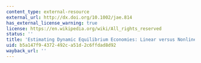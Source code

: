 ```yaml
---
content_type: external-resource
external_url: http://dx.doi.org/10.1002/jae.814
has_external_license_warning: true
license: https://en.wikipedia.org/wiki/All_rights_reserved
status: ''
title: 'Estimating Dynamic Equilibrium Economies: Linear versus Nonlinear Likelihood'
uid: b5a147f9-4372-492c-a51d-2c6ffdad8d92
wayback_url: ''
---
```

